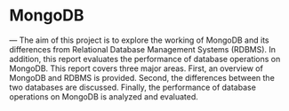 # MongoDB
— The aim of this project is to explore the working of MongoDB and its differences from Relational Database Management Systems (RDBMS). In addition, this report evaluates the performance of database operations on MongoDB. This report covers three major areas. First, an overview of MongoDB and RDBMS is provided. Second, the differences between the two databases are discussed. Finally, the performance of database operations on MongoDB is analyzed and evaluated.
